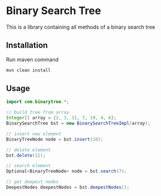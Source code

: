 # Binary Search Tree
This is a library containing all methods of a binary search tree

## Installation

Run maven command

```bash
mvn clean install
```

## Usage

```java
import com.binarytree.*;

// build tree from array
Integer[] array = {2, 3, 11, 7, 19, 4, 6};
BinarySearchTree bst = new BinarySearchTreeImpl(array);

// insert new element
BinaryTreeNode node = bst.insert(10);

// delete element
bst.delete(11);

// search element
Optional<BinaryTreeNode> node = bst.search(7);

// get deepest nodes
DeepestNodes deepestNodes = bst.deepestNodes();

```
